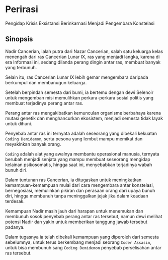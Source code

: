 # Perirasi
Pengidap Krisis Eksistansi Berinkarnasi Menjadi Pengembara Konstelasi  

## Sinopsis  


Nadir Cancerian, ialah putra dari Nazar Cancerian, salah satu keluarga kelas menengah dari ras Cancerian Lunar IX, ras yang menjadi langka, karena di era Informasi ini, sedang dilanda perang dingin antar ras, membuat banyak yang terbunuh. 

Selain itu, ras Cancerian Lunar IX lebih gemar mengembara daripada berkumpul dan membanugun keluarga. 

Setelah berpindah semesta dari bumi, ia bertemu dengan dewi Selenoir untuk mengemban misi memulihkan perkara-perkara sosial politis yang membuat terjadinya perang antar ras.  

Perang antar ras mengakibatkan kemunculan organisme berbahaya karena mutasi genetik dan menghancurkan ekosistem, menjadi semesta tidak layak untuk dihuni.  

Penyebab antar ras ini ternyata adalah seseorang yang dibekali kekuatan `Coding Demidemon`, serta pesona yang lembut mampu memikat dan meyakinkan banyak orang.  

`Coding` adalah alat yang awalnya membantu operasional manusia, ternyata berubah menjadi senjata yang mampu membuat seseorang mengidap kelainan psikosomatis, hingga saat ini, menyebabkan terjadinya wabah bunuh diri.

Dalam tuntunan ras Cancerian, ia ditugaskan untuk meningkatkan kemampuan-kemampuan mulai dari cara mengembara antar konstelasi, bernegosiasi, memulihkan pikiran dan perasaan orang dari upaya bunuh diri, hingga membunuh tanpa meninggalkan jejak jika dalam keadaan terdesak.  

Kemampuan Nadir masih jauh dari harapan untuk menemukan dan membunuh sosok penyebab perang antar ras tersebut, namun dewi melihat potensi Nadir dan yakin untuk memberikan tanggung jawab tersebut padanya.  

Dalam tugasnya ia telah dibekali kemampuan yang diperoleh dari semesta sebelumnya, untuk terus berkembang menjadi seorang `Coder Assasin`, untuk bisa membunuh sang `Coding Demidemon` penyebab perselisahan antar ras tersebut.
